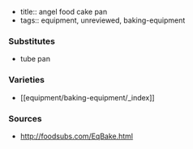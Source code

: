 - title:: angel food cake pan
- tags:: equipment, unreviewed, baking-equipment
### Substitutes
- tube pan

### Varieties
* [[equipment/baking-equipment/_index]]

### Sources
* http://foodsubs.com/EqBake.html
